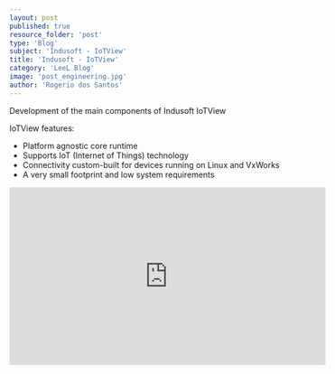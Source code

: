 ```yaml
---
layout: post
published: true
resource_folder: 'post'
type: 'Blog'
subject: 'Indusoft - IoTView'
title: 'Indusoft - IoTView'
category: 'LeeL Blog'
image: 'post_engineering.jpg'
author: 'Rogerio dos Santos'
---
```




Development of the main components of Indusoft IoTView


IoTView features:


 - Platform agnostic core runtime
 - Supports IoT (Internet of Things) technology
 - Connectivity custom-built for devices running on Linux and VxWorks
 - A very small footprint and low system requirements






<iframe width="560" height="315" src="https://www.youtube.com/embed/sqfigzPPEFg" frameborder="0" allowfullscreen></iframe>






